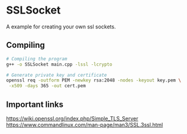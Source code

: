 # SSLSocket

A example for creating your own ssl sockets.

## Compiling
``` bash
# Compiling the program
g++ -o SSLSocket main.cpp -lssl -lcrypto

# Generate private key and certificate
openssl req -outform PEM -newkey rsa:2048 -nodes -keyout key.pem \
 -x509 -days 365 -out cert.pem
```

## Important links
https://wiki.openssl.org/index.php/Simple_TLS_Server  
https://www.commandlinux.com/man-page/man3/SSL.3ssl.html  

